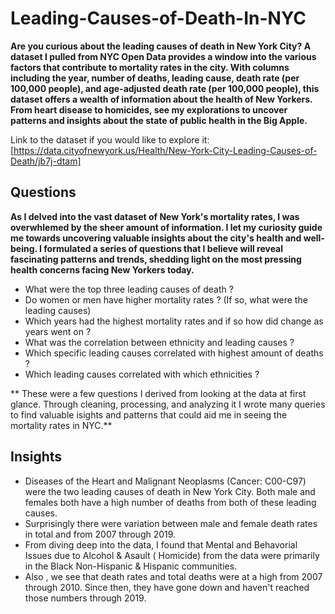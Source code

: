 # Leading-Causes-of-Death-In-NYC

**Are you curious about the leading causes of death in New York City? A dataset I pulled from NYC Open Data provides a window
into the various factors that contribute to mortality rates in the city. With columns including the year, number of deaths, 
leading cause, death rate (per 100,000 people), and age-adjusted death rate (per 100,000 people), this dataset offers a wealth of 
information about the health of New Yorkers. From heart disease to homicides, see my explorations to uncover patterns and insights 
about the state of public health in the Big Apple.**

Link to the dataset if you would like to explore it:  [https://data.cityofnewyork.us/Health/New-York-City-Leading-Causes-of-Death/jb7j-dtam]


## Questions 

**As I delved into the vast dataset of New York's mortality rates, I was overwhlemed by the sheer amount of information. I let my curiosity guide me towards uncovering valuable insights about the city's health and well-being. I formulated a series of questions
that I believe will reveal fascinating patterns and trends, shedding light on the most pressing health concerns facing New Yorkers today.**

- What were the top three leading causes of death ?
- Do women or men have higher mortality rates ? (If so, what were the leading causes)
- Which years had the highest mortality rates and if so how did change as years went on ?
- What was the correlation between ethnicity and leading causes ?
- Which specific leading causes correlated with highest amount of deaths ?
- Which leading causes correlated with which ethnicities ?
 
 ** These were a few questions I derived from looking at the data at first glance. Through cleaning, processing, and analyzing it I wrote many queries to find valuable isights and patterns that could aid me in seeing the mortality rates in NYC.**

## Insights

- Diseases of the Heart and Malignant Neoplasms (Cancer: C00-C97) were the two leading causes of death in New York City. Both male and females both have a high number of deaths from both of these leading causes.
- Surprisingly there were variation between male and female death rates in total and from 2007 through 2019. 
- From diving deep into the data, I found that Mental and Behavorial Issues due to Alcohol & Asault ( Homicide) from the data were primarily in the Black Non-Hispanic & Hispanic communities. 
- Also , we see that death rates and total deaths were at a high from 2007 through 2010. Since then, they have gone down and haven't reached those numbers through 2019. 
